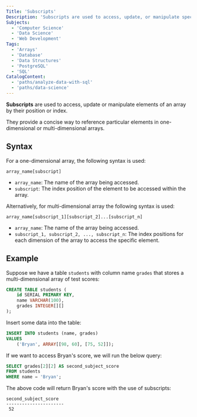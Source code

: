 ```yaml
---
Title: 'Subscripts'
Description: 'Subscripts are used to access, update, or manipulate specific elements of an array by their position or index.'
Subjects:
  - 'Computer Science'
  - 'Data Science'
  - 'Web Development'
Tags:
  - 'Arrays'
  - 'Database'
  - 'Data Structures'
  - 'PostgreSQL'
  - 'SQL'
CatalogContent:
  - 'paths/analyze-data-with-sql'
  - 'paths/data-science'
---
```


**Subscripts** are used to access, update or manipulate elements of an array by their position or index.

They provide a concise way to reference particular elements in one-dimensional or multi-dimensional arrays.

## Syntax

For a one-dimensional array, the following syntax is used:

```pseudo
array_name[subscript]
```
- `array_name`: The name of the array being accessed.
- `subscript`: The index position of the element to be accessed within the array.

Alternatively, for multi-dimensional array the following syntax is used:

```pseudo
array_name[subscript_1][subscript_2]...[subscript_n]
```
- `array_name`: The name of the array being accessed.
- `subscript_1, subscript_2, ..., subscript_n`: The index positions for each dimension of the array to access the specific element.

## Example

Suppose we have a table `students` with column name `grades` that stores a multi-dimensional array of test scores:

```sql
CREATE TABLE students (
    id SERIAL PRIMARY KEY,
    name VARCHAR(100),
    grades INTEGER[][]
);
```
Insert some data into the table:

```sql
INSERT INTO students (name, grades)
VALUES 
    ('Bryan', ARRAY[[98, 60], [75, 52]]);
```
If we want to access Bryan's score, we will run the below query:

```sql
SELECT grades[2][2] AS second_subject_score
FROM students
WHERE name = 'Bryan';
```
The above code will return Bryan's score with the use of subscripts:

```shell
second_subject_score
----------------------
 52
```
